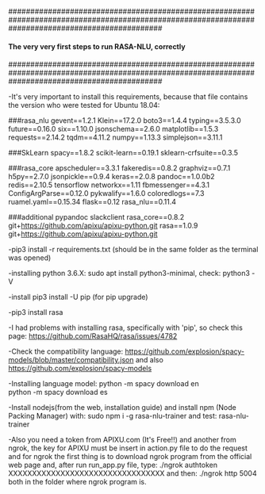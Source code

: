 ###################################################################################################################################################
####              															       ####
####		                        The very very first steps to run RASA-NLU, correctly       					       ####
####																	       ####
####																	       ####
###################################################################################################################################################


-It's very important to install this requirements, because that file contains the version who were tested for Ubuntu 18.04:


###rasa_nlu
gevent==1.2.1
Klein==17.2.0
boto3==1.4.4
typing==3.5.3.0
future==0.16.0
six==1.10.0
jsonschema==2.6.0
matplotlib==1.5.3
requests==2.14.2
tqdm==4.11.2
numpy==1.13.3
simplejson==3.11.1

###SkLearn
spacy==1.8.2
scikit-learn==0.19.1
sklearn-crfsuite==0.3.5

###rasa_core
apscheduler==3.3.1
fakeredis==0.8.2
graphviz==0.7.1
h5py==2.7.0
jsonpickle==0.9.4
keras==2.0.8
pandoc==1.0.0b2
redis==2.10.5
tensorflow
networkx==1.11
fbmessenger==4.3.1
ConfigArgParse==0.12.0
pykwalify==1.6.0
coloredlogs==7.3
ruamel.yaml==0.15.34
flask==0.12
rasa_nlu==0.11.4

###additional
pypandoc
slackclient
rasa_core==0.8.2
git+https://github.com/apixu/apixu-python.git
rasa==1.0.9
git+https://github.com/apixu/apixu-python.git

-pip3 install -r requirements.txt (should be in the same folder as the terminal was opened)

-installing python 3.6.X: sudo apt install python3-minimal, check: python3 -V
	
-install pip3 install -U pip (for pip upgrade)

-pip3 install rasa

-I had problems with installing rasa, specifically with 'pip', so check this page: https://github.com/RasaHQ/rasa/issues/4782

-Check the compatibility language:  https://github.com/explosion/spacy-models/blob/master/compatibility.json and also https://github.com/explosion/spacy-models

-Installing language model:
	python -m spacy download en 	
	python -m spacy download es
        
-Install nodejs(from the web, installation guide) and install npm (Node Packing Manager) with: sudo npm i -g rasa-nlu-trainer and test: rasa-nlu-trainer


-Also you need a token from APIXU.com (It's Free!!) and another from ngrok, the key for APIXU must be insert in action.py file to do the request and for ngrok the first thing is to download ngrok program from the official web page and, after run run_app.py file, type: ./ngrok authtoken XXXXXXXXXXXXXXXXXXXXXXXXXXXXXXXXX and then: ./ngrok http 5004 both in the folder where ngrok program is.
